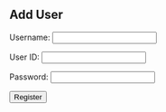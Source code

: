 <html lang="en">
<body>
    <h2>Add User</h2>

<form action="javascript:login_user()">
    <p>
        <label>
            Username:
            <input type="text" name="name" id="name" required>
        </label>
    </p>
    <p><label>
        User ID:
        <input type="text" name="uid" id="uid" required>
    </label></p>
    <p><label>
        Password:
        <input type="password" name="password" id="password" required>
    </label></p>
    <p>
        <button>Register</button>
    </p>
</form>

<!-- Add this line to your HTML -->
<div id="users"></div>

</body>
</html>

<script src="static/js/api/config.js">
    // {% raw %}{{site.baseurl}}{% endraw %} is the baseurl of the site
</script>

<script>
    // const src="{% raw %}{{site.baseurl}}{% endraw %}";
    const url = '/api/user/'
    
    window.login_user = function(){
        var uid = document.getElementById('uid').value;
        var password = document.getElementById('password').value;
        var name = document.getElementById('name').value;

        var data = {
            uid: uid,
            password: password,
            name: name
        };

        var json = JSON.stringify(data);

        console.log('uid:', uid);
        console.log('password:', password);
        console.log('name:', name);

        fetch(url, {
            method: 'POST',
            headers: {
                'Content-Type': 'application/json'
            },
            body: json
        })
        .then(response => response.json())
        .then(data => {
            console.log('Success:', data);
            var users = document.getElementById('users');
            if(users) {
                users.innerHTML = JSON.stringify(data);
            }
        })
        .catch((error) => {
            console.error('Error:', error);
            alert("error");
           
        });
        window.location.href = "http://127.0.0.1:8086/signin";

    }
</script>


